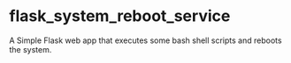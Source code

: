 # flask_system_reboot_service
A Simple Flask web app that executes some bash shell scripts and reboots the system.
